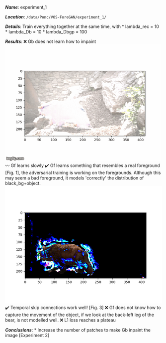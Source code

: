 **_Name_**: experiment_1

**_Location_**: `/data/Ponc/VOS-ForeGAN/experiment_1/`

**_Details_**: Train everything together at the same time, with 
    * lambda_rec  = 10
    * lambda_Db   = 10
    * lambda_Dbgp = 100

**_Results_**:
    :x: Gb does not learn how to impaint
    ![GitHub Logo](/experiments/imgs/experiment_01/bear_bg.gif)
    :wavy_dash: Gf learns slowly
    :heavy_check_mark: Gf learns something that resembles a real foreground [Fig. 1], the adversarial training is working on the foregrounds. Although this may seem a bad foreground, it models 'correctly' the distribution of black_bg+object.
    ![Github Logo](/experiments/imgs/experiment_01/bear_fg.png)
    :heavy_check_mark: Temporal skip connections work well! [Fig. 3]
    :x: Gf does not know how to capture the movement of the object, if we look at the back-left leg of the bear, is not modelled well.
    :x: L1 loss reaches a plateau

**_Conclusions_**:
    * Increase the number of patches to make Gb inpaint the image [Experiment 2]